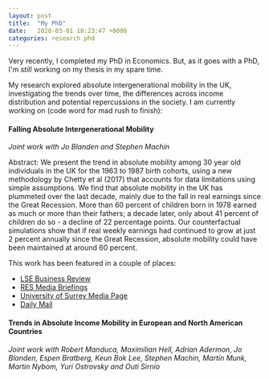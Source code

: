 ```yaml
---
layout: post
title:  "My PhD"
date:   2020-03-01 10:23:47 +0000
categories: research phd
---
```


Very recently, I completed my PhD in Economics. But, as it goes with a PhD, I'm _still_ working on my thesis in my spare time.

My research explored absolute intergenerational mobility in the UK, investigating the trends over time, the differences across income distribution and potential repercussions in the society. I am currently working on (code word for mad rush to finish):

#### Falling Absolute Intergenerational Mobility
_Joint work with Jo Blanden and Stephen Machin_

Abstract: We present the trend in absolute mobility among 30 year old individuals in the UK for the 1963 to 1987 birth cohorts, using a new methodology by Chetty et al (2017) that accounts for data limitations using simple assumptions. We find that absolute mobility in the UK has plummeted over the last decade, mainly due to the fall in real earnings since the Great Recession. More than 60 percent of children born in 1978 earned as much or more than their fathers; a decade later, only about 41 percent of children do so - a decline of 22 percentage points. Our counterfactual simulations show that if real weekly earnings had continued to grow at just 2 percent annually since the Great Recession, absolute mobility could have been maintained at around 60 percent.

This work has been featured in a couple of places:
- [LSE Business Review](https://blogs.lse.ac.uk/businessreview/2019/05/08/millennials-are-some-of-the-worst-hit-by-social-mobility-decline-in-the-uk/)
- [RES Media Briefings](https://www.res.org.uk/resources-page/generation-gap-evidence-that-young-brits-are-now-less-likely-to-do-better-than-their-parents.html)
- [University of Surrey Media Page](https://www.surrey.ac.uk/news/young-people-are-now-less-likely-do-better-their-parents)
- [Daily Mail](https://www.dailymail.co.uk/sciencetech/article-6916315/Young-people-doing-WORSE-parents.html)


#### Trends in Absolute Income Mobility in European and North American Countries
_Joint work with Robert Manduca, Maximilian Hell, Adrian Adermon, Jo Blanden, Espen Bratberg, Keun Bok Lee, Stephen Machin, Martin Munk, Martin Nybom, Yuri Ostrovsky and Outi Sirnio_
